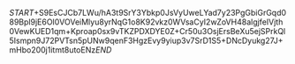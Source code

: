 $START$+S9EsCJCb7LWu/hA3t9SrY3Ybkp0JsVyUweLYad7y23PgGbiGrGqd089Bpl9jE6OI0VOVeiMlyu8yrNqG1o8K92vkz0WVsaCyI2wZoVH48algjfeIVjth0VewKUED1qm+Kproap0sx9vTKZPDXDYE0Z+Cr50u3OsjErsBeXu5ejSPrkQl5Ismpn9J72PVTsn5pUNw9qenF3HgzEvy9yiup3v7SrD1S5+DNcDyukg27J+mHbo200j1itmt8utoENz$END$